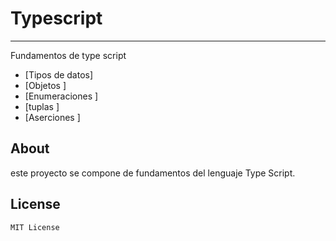 # Typescript
-------------

Fundamentos de type script
* [Tipos de datos]
* [Objetos ]
* [Enumeraciones ]
* [tuplas ]
* [Aserciones ]

## About
este proyecto se compone de fundamentos del lenguaje Type Script.

## License
```
MIT License


